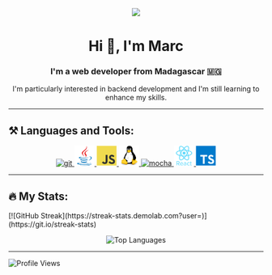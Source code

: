 <p align="center"><img src="https://raw.githubusercontent.com/TheDudeThatCode/TheDudeThatCode/master/Assets/Developer.gif"/></p>

<h1 align="center">Hi 👋, I'm Marc</h1>
<h3 align="center">I'm a web developer from Madagascar 🇲🇬</h3>

<p align="center">I'm particularly interested in backend development and I'm still learning to enhance my skills.</p>

---

## ⚒️ Languages and Tools:
<p align="center"> 
  <a href="https://git-scm.com/" target="_blank" rel="noreferrer"> 
    <img src="https://www.vectorlogo.zone/logos/git-scm/git-scm-icon.svg" alt="git" width="40" height="40"/> 
  </a> 
  <a href="https://www.java.com" target="_blank" rel="noreferrer"> 
    <img src="https://raw.githubusercontent.com/devicons/devicon/master/icons/java/java-original.svg" alt="java" width="40" height="40"/> 
  </a> 
  <a href="https://developer.mozilla.org/en-US/docs/Web/JavaScript" target="_blank" rel="noreferrer"> 
    <img src="https://raw.githubusercontent.com/devicons/devicon/master/icons/javascript/javascript-original.svg" alt="javascript" width="40" height="40"/> 
  </a> 
  <a href="https://www.linux.org/" target="_blank" rel="noreferrer"> 
    <img src="https://raw.githubusercontent.com/devicons/devicon/master/icons/linux/linux-original.svg" alt="linux" width="40" height="40"/> 
  </a> 
  <a href="https://mochajs.org" target="_blank" rel="noreferrer"> 
    <img src="https://www.vectorlogo.zone/logos/mochajs/mochajs-icon.svg" alt="mocha" width="40" height="40"/> 
  </a> 
  <a href="https://reactjs.org/" target="_blank" rel="noreferrer"> 
    <img src="https://raw.githubusercontent.com/devicons/devicon/master/icons/react/react-original-wordmark.svg" alt="react" width="40" height="40"/> 
  </a> 
  <a href="https://www.typescriptlang.org/" target="_blank" rel="noreferrer"> 
    <img src="https://raw.githubusercontent.com/devicons/devicon/master/icons/typescript/typescript-original.svg" alt="typescript" width="40" height="40"/> 
  </a> 
</p>

---

## 🔥 My Stats:
<p align="center">
</p>
[![GitHub Streak](https://streak-stats.demolab.com?user=)](https://git.io/streak-stats)
<p align="center">
  <img src="https://github-readme-stats.vercel.app/api/top-langs/?username=Marc985&layout=compact&theme=github-dark&hide_border=true" alt="Top Languages" />
</p>

---

![Profile Views](https://komarev.com/ghpvc/?username=Marc985&color=blue)  
